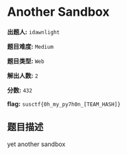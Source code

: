 # Another Sandbox

**出题人:** `idawnlight`

**题目难度:** `Medium`

**题目类型:** `Web`

**解出人数:** `2`

**分数:** `432`

**flag:** `susctf{0h_my_py7h0n_[TEAM_HASH]}`

## 题目描述

yet another sandbox


            